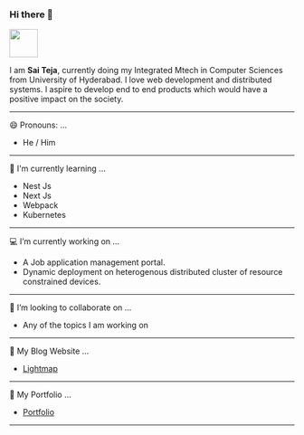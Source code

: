 ### Hi there 👋

<a href="https://sourcerer.io/saiteja13427"><img src="https://avatars.githubusercontent.com/u/40917760?v=4" height="50px" width="50px" alt=""/></a>

I am __Sai Teja__, currently doing my Integrated Mtech in Computer Sciences from University of Hyderabad. I love web development and distributed systems. I aspire to develop end to end products which would have a positive impact on the society.

---

😄 Pronouns: ...
- He / Him

---

📕 I'm currently learning ... 
- Nest Js
- Next Js
- Webpack
- Kubernetes
---

💻 I’m currently working on ...
- A Job application management portal.
- Dynamic deployment on heterogenous distributed cluster of resource constrained devices.
---

👯 I’m looking to collaborate on ...
- Any of the topics I am working on

---

📰 My Blog Website ...
- [Lightmap](https://lightmap.dev/)

---
👨 My Portfolio ...
- [Portfolio](saiteja13427.github.io)

---

